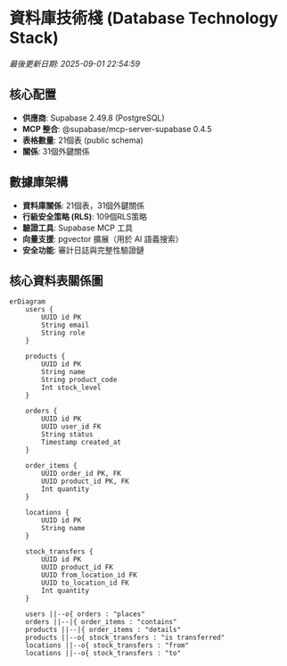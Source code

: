 # 資料庫技術棧 (Database Technology Stack)

_最後更新日期: 2025-09-01 22:54:59_

## 核心配置

- **供應商**: Supabase 2.49.8 (PostgreSQL)
- **MCP 整合**: @supabase/mcp-server-supabase 0.4.5
- **表格數量**: 21個表 (public schema)
- **關係**: 31個外鍵關係

## 數據庫架構

- **資料庫關係**: 21個表，31個外鍵關係
- **行級安全策略 (RLS)**: 109個RLS策略
- **驗證工具**: Supabase MCP 工具
- **向量支援**: pgvector 擴展（用於 AI 語義搜索）
- **安全功能**: 審計日誌與完整性驗證鏈

## 核心資料表關係圖

```mermaid
erDiagram
    users {
        UUID id PK
        String email
        String role
    }

    products {
        UUID id PK
        String name
        String product_code
        Int stock_level
    }

    orders {
        UUID id PK
        UUID user_id FK
        String status
        Timestamp created_at
    }

    order_items {
        UUID order_id PK, FK
        UUID product_id PK, FK
        Int quantity
    }

    locations {
        UUID id PK
        String name
    }

    stock_transfers {
        UUID id PK
        UUID product_id FK
        UUID from_location_id FK
        UUID to_location_id FK
        Int quantity
    }

    users ||--o{ orders : "places"
    orders ||--|{ order_items : "contains"
    products ||--|{ order_items : "details"
    products ||--o{ stock_transfers : "is transferred"
    locations ||--o{ stock_transfers : "from"
    locations ||--o{ stock_transfers : "to"
```
